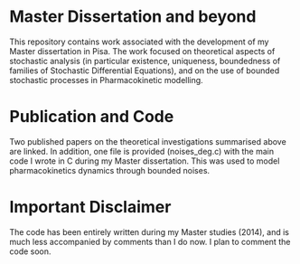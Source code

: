 # Master Dissertation and beyond
This repository contains work associated with the development of my Master dissertation in Pisa. The work focused on theoretical aspects of stochastic analysis (in particular existence, uniqueness, boundedness of families of Stochastic Differential Equations), and on the use of bounded stochastic processes in Pharmacokinetic modelling.

# Publication and Code
Two published papers on the theoretical investigations summarised above are linked. In addition, one file is provided  (noises_deg.c) with the main code I wrote in C during my Master dissertation. This was used to model pharmacokinetics dynamics through bounded noises.

# Important Disclaimer
The code has been entirely written during my Master studies (2014), and is much less accompanied by comments than I do now. I plan to comment the code soon.
